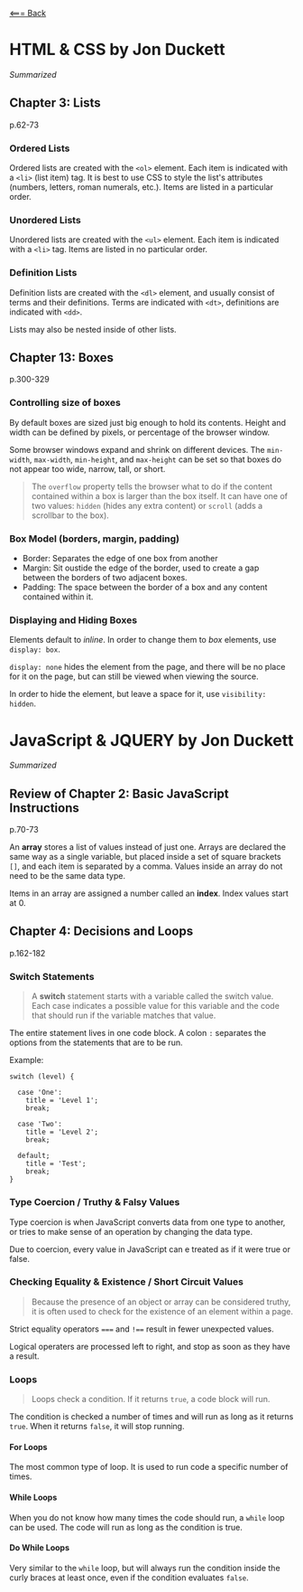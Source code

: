 [<=== Back](/README.md)

# HTML & CSS by Jon Duckett
*Summarized*

## Chapter 3: Lists
p.62-73

### Ordered Lists
Ordered lists are created with the `<ol>` element. Each item is indicated with a `<li>` (list item) tag. It is best to use CSS to style the list's attributes (numbers, letters, roman numerals, etc.). Items are listed in a particular order.

### Unordered Lists
Unordered lists are created with the `<ul>` element. Each item is indicated with a `<li>` tag. Items are listed in no particular order.

### Definition Lists
Definition lists are created with the `<dl>` element, and usually consist of terms and their definitions. Terms are indicated with `<dt>`, definitions are indicated with `<dd>`.

Lists may also be nested inside of other lists.

## Chapter 13: Boxes
p.300-329

### Controlling size of boxes
By default boxes are sized just big enough to hold its contents. Height and width can be defined by pixels, or percentage of the browser window.

Some browser windows expand and shrink on different devices. The `min-width`, `max-width`, `min-height`, and `max-height` can be set so that boxes do not appear too wide, narrow, tall, or short.

> The `overflow` property tells the browser what to do if the content contained within a box is larger than the box itself. It can have one of two values: `hidden` (hides any extra content) or `scroll` (adds a scrollbar to the box).

### Box Model (borders, margin, padding)
- Border: Separates the edge of one box from another
- Margin: Sit oustide the edge of the border, used to create a gap between the borders of two adjacent boxes.
- Padding: The space between the border of a box and any content contained within it.

### Displaying and Hiding Boxes
Elements default to *inline*. In order to change them to *box* elements, use `display: box`.

`display: none` hides the element from the page, and there will be no place for it on the page, but can still be viewed when viewing the source.

In order to hide the element, but leave a space for it, use `visibility: hidden`.

# JavaScript & JQUERY by Jon Duckett
*Summarized*

## Review of Chapter 2: Basic JavaScript Instructions
p.70-73

An **array** stores a list of values instead of just one. Arrays are declared the same way as a single variable, but placed inside a set of square brackets `[]`, and each item is separated by a comma. Values inside an array do not need to be the same data type.

Items in an array are assigned a number called an **index**. Index values start at 0.

## Chapter 4: Decisions and Loops
p.162-182

### Switch Statements
> A **switch** statement starts with a variable called the switch value. Each case indicates a possible value for this variable and the code that should run if the variable matches that value.

The entire statement lives in one code block. A colon `:` separates the options from the statements that are to be run.

Example:

```
switch (level) {

  case 'One':
    title = 'Level 1';
    break;

  case 'Two':
    title = 'Level 2';
    break;

  default;
    title = 'Test';
    break;
}
```

### Type Coercion / Truthy & Falsy Values

Type coercion is when JavaScript converts data from one type to another, or tries to make sense of an operation by changing the data type.

Due to coercion, every value in JavaScript can e treated as if it were true or false.

### Checking Equality & Existence / Short Circuit Values

> Because the presence of an object or array can be considered truthy, it is often used to check for the existence of an element within a page.

Strict equality operators `===` and `!==` result in fewer unexpected values.

Logical operaters are processed left to right, and stop as soon as they have a result.

### Loops

> Loops check a condition. If it returns `true`, a code block will run.

The condition is checked a number of times and will run as long as it returns `true`. When it returns `false`, it will stop running.

#### For Loops

The most common type of loop. It is used to run code a specific number of times.

#### While Loops

When you do not know how many times the code should run, a `while` loop can be used. The code will run as long as the condition is true.

#### Do While Loops

Very similar to the `while` loop, but will always run the condition inside the curly braces at least once, even if the condition evaluates `false`.

